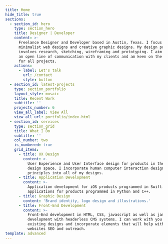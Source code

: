 ```yaml
---
title: Home
hide_title: true
sections:
  - section_id: hero
    type: section_hero
    title: Designer | Developer
    content: >-
      Freelance Designer and Developer based in Austin, Texas. I focus on
      minimalist web designs and creative graphic designs. My design process
      involves research, sketching, wireframing and prototyping. I aim to create
      an open line of communication with my clients and am keen on the details
      for all projects.
    actions:
      - label: Let's talk
        url: /contact
        style: button
  - section_id: latest-projects
    type: section_portfolio
    layout_style: mosaic
    title: Recent Work
    subtitle: ''
    projects_number: 6
    view_all_label: View All
    view_all_url: portfolio/index.html
  - section_id: services
    type: section_grid
    title: What I Do
    subtitle: ''
    col_number: two
    is_numbered: true
    grid_items:
      - title: UX Design
        content: >-
          User Experience and User Interface design for products in the social
          design space. I incorporate human computer interaction design
          principles into all of my designs.
      - title: Application Development
        content: >-
          Application development for iOS products programmed in Swift. Web
          applications for products programmed in Python and C++.
      - title: Graphic Design
        content: 'Brand identity, logo design and illustrations.'
      - title: Front-End Development
        content: >-
          Front-End development in HTML, CSS, javascript as well as jamstack
          development with headerless CMS systems. I can work with you on
          existing designs and incorporate elements that will help with your
          websites SEO and outreach.
template: advanced
---
```

